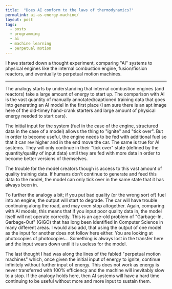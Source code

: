 ```yaml
---
title:  "Does AI conform to the laws of thermodynamics?" 
permalink: ai-as-energy-machine/
layout: post
tags: 
  - posts
  - programming
  - ai
  - machine learning
  - perpetual motion
---
```


I have started down a thought experiment, comparing "AI" systems to physical engines like the internal combustion engine, fusion/fission reactors, and eventually to perpetual motion machines.

---

The analogy starts by understanding that internal combustion engines (and reactors) take a large amount of energy to start up. The comparison with AI is the vast quantity of manually annotated/captioned training data that goes into generating an AI model in the first place (I am sure there is an apt image here of the old-timey hand-crank starters and large amount of physical energy needed to start cars).

The initial input for the system (fuel in the case of the engine, structured data in the case of a model) allows the thing to "ignite" and "tick over". But in order to become useful, the engine needs to be fed with additional fuel so that it can rev higher and in the end move the car. The same is true for AI systems. They will only continue in their "tick over" state (defined by the quantity/quality of input data) until they are fed with more data in order to become better versions of themselves. 

The trouble for the model creators though is access to this vast amount of quality training data. If humans don't continue to generate and feed this data to the model, the model can only tick over in the same state that it has always been in.

To further the analogy a bit; if you put bad quality (or the wrong sort of) fuel into an engine, the output will start to degrade. The car will have trouble continuing along the road, and may even stop altogether. Again, comparing with AI models, this means that if you input poor quality data in, the model itself will not operate correctly. This is an age-old problem of "Garbage-In, Garbage-Out" (GIGO) that has long been identified in Computer Science in many different areas. I would also add, that using the output of one model as the input for another does not follow here either. You are looking at photocopies of photocopies... Something is always lost in the transfer here and the input wears down until it is useless for the model.

The last thought I had was along the lines of the fabled "perpetual motion machines" which, once given the initial input of energy to ignite, continue infinitely without further input of energy. This does not work as energy is never transferred with 100% efficiency and the machine will inevitably slow to a stop. If the analogy holds here, then AI systems will have a hard time continuing to be useful without more and more input to sustain them.
